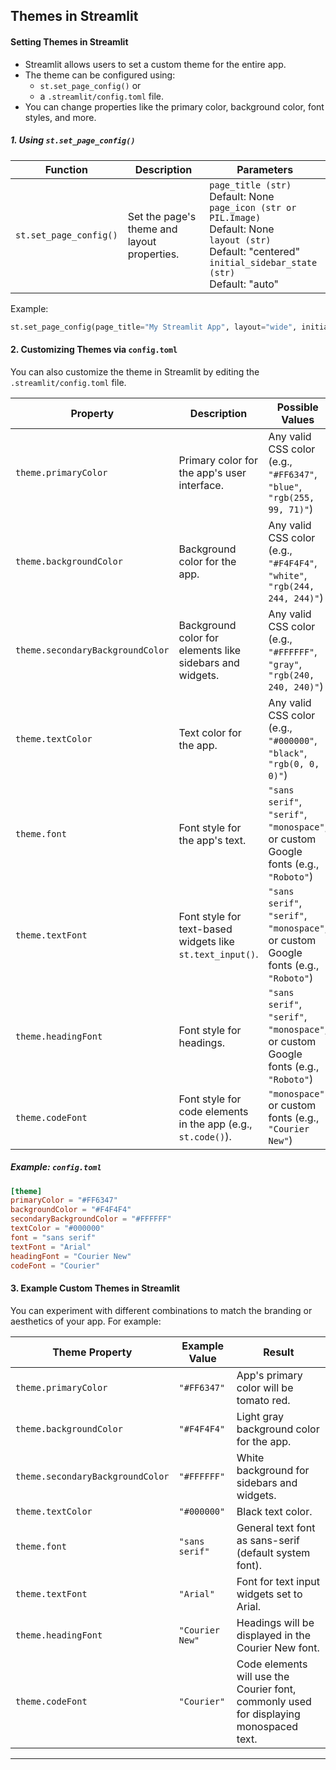 ## **Themes in Streamlit**

#### **Setting Themes in Streamlit**

- Streamlit allows users to set a custom theme for the entire app. 
- The theme can be configured using: 
    - `st.set_page_config()` or 
    - a `.streamlit/config.toml` file.
- You can change properties like the primary color, background color, font styles, and more.

##### **1. Using `st.set_page_config()`**

| **Function**                   | **Description**                                                                                      | **Parameters**                                                                                                                                     |
|---------------------------------|------------------------------------------------------------------------------------------------------|-----------------------------------------------------------------------------------------------------------------------------------------------------|
| `st.set_page_config()`          | Set the page's theme and layout properties.                                                           | `page_title (str)`<br> Default: None<br> `page_icon (str or PIL.Image)`<br> Default: None<br> `layout (str)`<br> Default: "centered"<br> `initial_sidebar_state (str)`<br> Default: "auto" |

Example:
```python
st.set_page_config(page_title="My Streamlit App", layout="wide", initial_sidebar_state="expanded")
```

#### **2. Customizing Themes via `config.toml`**

You can also customize the theme in Streamlit by editing the `.streamlit/config.toml` file. 

| **Property**                    | **Description**                                                                                      | **Possible Values**                                                                                                                 |
|----------------------------------|------------------------------------------------------------------------------------------------------|------------------------------------------------------------------------------------------------------------------------------------|
| `theme.primaryColor`             | Primary color for the app's user interface.                                                          | Any valid CSS color (e.g., `"#FF6347"`, `"blue"`, `"rgb(255, 99, 71)"`)                                                            |
| `theme.backgroundColor`          | Background color for the app.                                                                        | Any valid CSS color (e.g., `"#F4F4F4"`, `"white"`, `"rgb(244, 244, 244)"`)                                                        |
| `theme.secondaryBackgroundColor` | Background color for elements like sidebars and widgets.                                             | Any valid CSS color (e.g., `"#FFFFFF"`, `"gray"`, `"rgb(240, 240, 240)"`)                                                          |
| `theme.textColor`                | Text color for the app.                                                                               | Any valid CSS color (e.g., `"#000000"`, `"black"`, `"rgb(0, 0, 0)"`)                                                              |
| `theme.font`                     | Font style for the app's text.                                                                       | `"sans serif"`, `"serif"`, `"monospace"`, or custom Google fonts (e.g., `"Roboto"`)                                                 |
| `theme.textFont`                 | Font style for text-based widgets like `st.text_input()`.                                             | `"sans serif"`, `"serif"`, `"monospace"`, or custom Google fonts (e.g., `"Roboto"`)                                                 |
| `theme.headingFont`              | Font style for headings.                                                                              | `"sans serif"`, `"serif"`, `"monospace"`, or custom Google fonts (e.g., `"Roboto"`)                                                 |
| `theme.codeFont`                 | Font style for code elements in the app (e.g., `st.code()`).                                          | `"monospace"` or custom fonts (e.g., `"Courier New"`)                                                                               |

##### **Example: `config.toml`**

```toml
[theme]
primaryColor = "#FF6347"
backgroundColor = "#F4F4F4"
secondaryBackgroundColor = "#FFFFFF"
textColor = "#000000"
font = "sans serif"
textFont = "Arial"
headingFont = "Courier New"
codeFont = "Courier"
```

#### **3. Example Custom Themes in Streamlit**

You can experiment with different combinations to match the branding or aesthetics of your app. For example:

| **Theme Property**              | **Example Value**        | **Result**                                                                                                   |
|----------------------------------|--------------------------|-------------------------------------------------------------------------------------------------------------|
| `theme.primaryColor`             | `"#FF6347"`              | App's primary color will be tomato red.                                                                       |
| `theme.backgroundColor`          | `"#F4F4F4"`              | Light gray background color for the app.                                                                     |
| `theme.secondaryBackgroundColor` | `"#FFFFFF"`              | White background for sidebars and widgets.                                                                   |
| `theme.textColor`                | `"#000000"`              | Black text color.                                                                                           |
| `theme.font`                     | `"sans serif"`           | General text font as sans-serif (default system font).                                                       |
| `theme.textFont`                 | `"Arial"`                | Font for text input widgets set to Arial.                                                                   |
| `theme.headingFont`              | `"Courier New"`          | Headings will be displayed in the Courier New font.                                                          |
| `theme.codeFont`                 | `"Courier"`              | Code elements will use the Courier font, commonly used for displaying monospaced text.                       |

---

